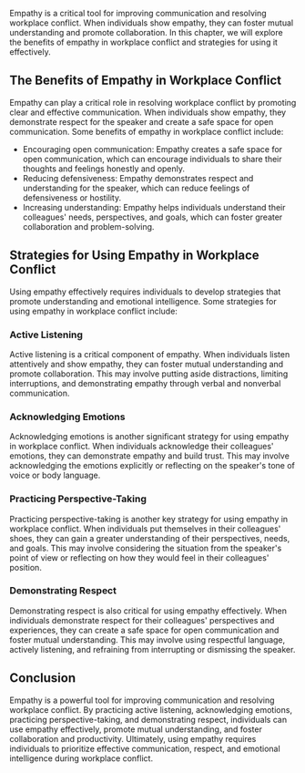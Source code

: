 

Empathy is a critical tool for improving communication and resolving workplace conflict. When individuals show empathy, they can foster mutual understanding and promote collaboration. In this chapter, we will explore the benefits of empathy in workplace conflict and strategies for using it effectively.

## The Benefits of Empathy in Workplace Conflict

Empathy can play a critical role in resolving workplace conflict by promoting clear and effective communication. When individuals show empathy, they demonstrate respect for the speaker and create a safe space for open communication. Some benefits of empathy in workplace conflict include:

- Encouraging open communication: Empathy creates a safe space for open communication, which can encourage individuals to share their thoughts and feelings honestly and openly.
- Reducing defensiveness: Empathy demonstrates respect and understanding for the speaker, which can reduce feelings of defensiveness or hostility.
- Increasing understanding: Empathy helps individuals understand their colleagues' needs, perspectives, and goals, which can foster greater collaboration and problem-solving.

## Strategies for Using Empathy in Workplace Conflict

Using empathy effectively requires individuals to develop strategies that promote understanding and emotional intelligence. Some strategies for using empathy in workplace conflict include:

### Active Listening

Active listening is a critical component of empathy. When individuals listen attentively and show empathy, they can foster mutual understanding and promote collaboration. This may involve putting aside distractions, limiting interruptions, and demonstrating empathy through verbal and nonverbal communication.

### Acknowledging Emotions

Acknowledging emotions is another significant strategy for using empathy in workplace conflict. When individuals acknowledge their colleagues' emotions, they can demonstrate empathy and build trust. This may involve acknowledging the emotions explicitly or reflecting on the speaker's tone of voice or body language.

### Practicing Perspective-Taking

Practicing perspective-taking is another key strategy for using empathy in workplace conflict. When individuals put themselves in their colleagues' shoes, they can gain a greater understanding of their perspectives, needs, and goals. This may involve considering the situation from the speaker's point of view or reflecting on how they would feel in their colleagues' position.

### Demonstrating Respect

Demonstrating respect is also critical for using empathy effectively. When individuals demonstrate respect for their colleagues' perspectives and experiences, they can create a safe space for open communication and foster mutual understanding. This may involve using respectful language, actively listening, and refraining from interrupting or dismissing the speaker.

## Conclusion

Empathy is a powerful tool for improving communication and resolving workplace conflict. By practicing active listening, acknowledging emotions, practicing perspective-taking, and demonstrating respect, individuals can use empathy effectively, promote mutual understanding, and foster collaboration and productivity. Ultimately, using empathy requires individuals to prioritize effective communication, respect, and emotional intelligence during workplace conflict.
